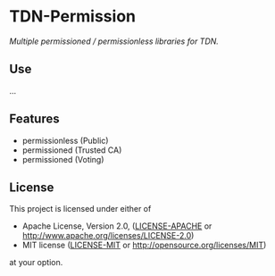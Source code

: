 # TDN-Permission
*Multiple permissioned / permissionless libraries for TDN.*

## Use
...

## Features
- permissionless (Public)
- permissioned (Trusted CA)
- permissioned (Voting)

## License

This project is licensed under either of

 * Apache License, Version 2.0, ([LICENSE-APACHE](LICENSE-APACHE) or
   http://www.apache.org/licenses/LICENSE-2.0)
 * MIT license ([LICENSE-MIT](LICENSE-MIT) or
   http://opensource.org/licenses/MIT)

at your option.
